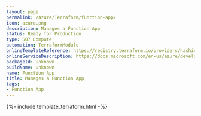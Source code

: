 ```yaml
---
layout: page
permalink: /Azure/Terraform/function-app/
icon: azure.png
description: Manages a Function App
status: Ready for Production
type: S07 Compute
automation: TerraformModule
onlineTemplateReference: https://registry.terraform.io/providers/hashicorp/azurerm/latest/docs/resources/function_app
onlineServiceDescription: https://docs.microsoft.com/en-us/azure/developer/terraform/
packageId: unknown
buildName: unknown
name: Function App 
title: Manages a Function App
tags: 
- Function App
---
```


{%- include template_terraform.html -%}

